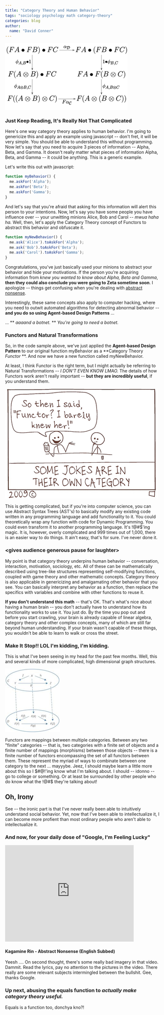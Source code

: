 ```yaml
---
title: "Category Theory and Human Behavior"
tags: "sociology psychology math category-theory"
categories: blog
author:
  name: "David Conner"
---
```


![Just Keep Reading](/img/posts/2015-02-22-category-theory-and-human-behavior/monoidal-functor.png)

### Just Keep Reading, It's Really Not That Complicated

Here's one way category theory applies to human behavior.  I'm going to genericize this and apply an example using javascript -- don't fret, it will be very simple.  You should be able to understand this without programming.  Now let's say that you need to acquire 3 pieces of information -- Alpha, Beta, and Gamma.  It doesn't really matter what pieces of information Alpha, Beta, and Gamma -- it could be anything.  This is a generic example.  

Let's write this out with javascript:

```javascript
function myBehavior() {
  me.askFor('Alpha');
  me.askFor('Beta');
  me.askFor('Gamma');
}
```

And let's say that you're afraid that asking for this information will alert this person to your intentions.  Now, let's say you have some people you have influence over -- your unwitting minions Alice, Bob and Carol -- *mwua haha ha.*  Well, then, let's apply the Category Theory concept of Functors to abstract this behavior and obfuscate it.

```javascript
function myNewBehavior() {
  me.ask('Alice').toAskFor('Alpha');
  me.ask('Bob').toAskFor('Beta');
  me.ask('Carol').toAskFor('Gamma');
}
```

Congratulations, you've just basically used your minions to abstract your behavior and hide your motivations.  If the person you're acquiring information from *knew you wanted to know about Alpha, Beta and Gamma*, **then they could also conclude you were going to Zeta sometime soon**.  I apologize -- things get confusing when you're dealing with [abstract nonsense](http://en.wikipedia.org/wiki/Abstract_nonsense).  

Interestingly, these same concepts also apply to computer hacking, where you need to outwit automated algorithms for detecting abnormal behavior -- **and you do so using Agent-based Design Patterns** ...

... ** *aaaand a botnet.* **  *You're going to need a botnet.*

### Functors and Natural Transformations

So, in the code sample above, we've just applied the **Agent-based Design Pattern** to our original function myBehavior as a **Category Theory *Functor* **.  And now we have a new function called myNewBehavior.  

At least, I think Functor is the right term, but I might actually be referring to Natural Transformations -- *I DON'T EVEN KNOW LMAO.*  The details of how Functors work aren't really important -- **but they are incredibly useful**, if you understand them.  

![Functor Joke LMAO](/img/posts/2015-02-22-category-theory-and-human-behavior/functor-joke.jpg)

This is getting complicated, but if you're into computer science, you can use Abstract Syntax Trees (AST's) to basically modify any existing code written in any programming language and add functionality to it.  You could theoretically wrap any function with code for Dynamic Programming.  You could even transform it to another programming language.  It's !@#$'ing magic.  It is, however, overly complicated and 999 times out of 1,000, there is an easier way to do things.  It ain't easy, that's for sure.  I've never done it.

### &lt;gives audience generous pause for laughter&gt;

My point is that category theory underpins human behavior -- conversation, interaction, motivation, sociology, etc.  All of these can be mathematically described using tree-like structures representing self-modifying functions, coupled with game theory and other mathematic concepts.  Category theory is also applicable in genericizing and amalgamating other behavior that you see.  You can basically interpret any behavior as a function, then replace the specifics with variables and combine with other functions to reuse it.

**If you don't understand this math** -- that's OK.  That's what's nice about having a human brain -- you don't actually have to understand how its functionality works to use it.  You just do.  By the time you pop out and before you start crawling, your brain is already capable of linear algebra, category theory and other complex concepts, many of which are still far beyond human understanding.  If your brain wasn't capable of these things, you wouldn't be able to learn to walk or cross the street.

### Make It Stop!!  LOL I'm kidding, I'm kidding.

This is what I've been seeing in my head for the past few months.  Well, this and several kinds of more complicated, high dimensional graph structures.  

![Functors](/img/posts/2015-02-22-category-theory-and-human-behavior/functor.jpg)

Functors are mappings between multiple categories.  Between any two "finite" categories -- that is, two categories with a finite set of objects and a finite number of mappings (morphisms) between those objects -- there is a finite number of functors encompassing the set of all functors between them.  These represent the myriad of ways to combinate between one category to the next ... mayyybe.  Jeez, I should maybe learn a little more about this so I $#@!'ing know what I'm talking about.  I should -- idonno -- go to college or something.  Or at least be surrounded by other people who do know what the !@#$ they're talking about!

## Oh, Irony

See -- the ironic part is that I've never really been able to intuitively understand social behavior.  Yet, now that I've been able to intellectualize it, I can become more profient than most ordinary people who aren't able to intellectualize it.

### And now, for your daily dose of "Google, I'm Feeling Lucky"

<iframe width="420" height="315" src="https://www.youtube.com/embed/vJVZAvrg-ts" frameborder="0" allowfullscreen></iframe>

#### Kagamine Rin - Abstract Nonsense (English Subbed)

Yeesh .... On second thought, there's some really bad imagery in that video.  Dammit.  Read the lyrics, pay no attention to the pictures in the video.  There really are some relevant subjects intermingled between the bullshit.  Gee, thanks Google.

### Up next, abusing the equals function to *actually make category theory useful.*

Equals is a function too, donchya kno?! 
